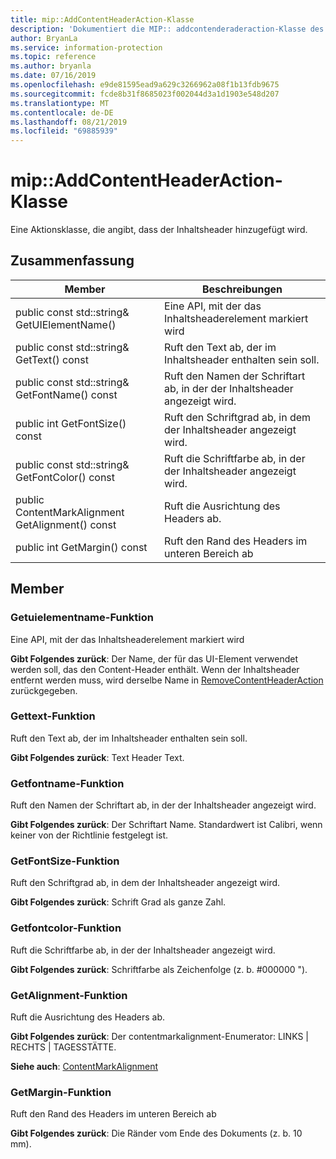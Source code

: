 ```yaml
---
title: mip::AddContentHeaderAction-Klasse
description: 'Dokumentiert die MIP:: addcontenderaderaction-Klasse des Microsoft Information Protection (MIP) SDK.'
author: BryanLa
ms.service: information-protection
ms.topic: reference
ms.author: bryanla
ms.date: 07/16/2019
ms.openlocfilehash: e9de81595ead9a629c3266962a08f1b13fdb9675
ms.sourcegitcommit: fcde8b31f8685023f002044d3a1d1903e548d207
ms.translationtype: MT
ms.contentlocale: de-DE
ms.lasthandoff: 08/21/2019
ms.locfileid: "69885939"
---
```

# <a name="class-mipaddcontentheaderaction"></a>mip::AddContentHeaderAction-Klasse 
Eine Aktionsklasse, die angibt, dass der Inhaltsheader hinzugefügt wird.
  
## <a name="summary"></a>Zusammenfassung
 Member                        | Beschreibungen                                
--------------------------------|---------------------------------------------
public const std::string& GetUIElementName()  |  Eine API, mit der das Inhaltsheaderelement markiert wird
public const std::string& GetText() const  |  Ruft den Text ab, der im Inhaltsheader enthalten sein soll.
public const std::string& GetFontName() const  |  Ruft den Namen der Schriftart ab, in der der Inhaltsheader angezeigt wird.
public int GetFontSize() const  |  Ruft den Schriftgrad ab, in dem der Inhaltsheader angezeigt wird.
public const std::string& GetFontColor() const  |  Ruft die Schriftfarbe ab, in der der Inhaltsheader angezeigt wird.
public ContentMarkAlignment GetAlignment() const  |  Ruft die Ausrichtung des Headers ab.
public int GetMargin() const  |  Ruft den Rand des Headers im unteren Bereich ab
  
## <a name="members"></a>Member
  
### <a name="getuielementname-function"></a>Getuielementname-Funktion
Eine API, mit der das Inhaltsheaderelement markiert wird

  
**Gibt Folgendes zurück**: Der Name, der für das UI-Element verwendet werden soll, das den Content-Header enthält. Wenn der Inhaltsheader entfernt werden muss, wird derselbe Name in [RemoveContentHeaderAction](class_mip_removecontentheaderaction.md) zurückgegeben.
  
### <a name="gettext-function"></a>Gettext-Funktion
Ruft den Text ab, der im Inhaltsheader enthalten sein soll.

  
**Gibt Folgendes zurück**: Text Header Text.
  
### <a name="getfontname-function"></a>Getfontname-Funktion
Ruft den Namen der Schriftart ab, in der der Inhaltsheader angezeigt wird.

  
**Gibt Folgendes zurück**: Der Schriftart Name. Standardwert ist Calibri, wenn keiner von der Richtlinie festgelegt ist.
  
### <a name="getfontsize-function"></a>GetFontSize-Funktion
Ruft den Schriftgrad ab, in dem der Inhaltsheader angezeigt wird.

  
**Gibt Folgendes zurück**: Schrift Grad als ganze Zahl.
  
### <a name="getfontcolor-function"></a>Getfontcolor-Funktion
Ruft die Schriftfarbe ab, in der der Inhaltsheader angezeigt wird.

  
**Gibt Folgendes zurück**: Schriftfarbe als Zeichenfolge (z. b. #000000 ").
  
### <a name="getalignment-function"></a>GetAlignment-Funktion
Ruft die Ausrichtung des Headers ab.

  
**Gibt Folgendes zurück**: Der contentmarkalignment-Enumerator: LINKS | RECHTS | TAGESSTÄTTE. 
  
**Siehe auch**: [ContentMarkAlignment](mip-enums-and-structs.md#contentmarkalignment-enum)
  
### <a name="getmargin-function"></a>GetMargin-Funktion
Ruft den Rand des Headers im unteren Bereich ab

  
**Gibt Folgendes zurück**: Die Ränder vom Ende des Dokuments (z. b. 10 mm).